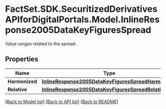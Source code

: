 # FactSet.SDK.SecuritizedDerivativesAPIforDigitalPortals.Model.InlineResponse2005DataKeyFiguresSpread
Value ranges related to the spread.

## Properties

Name | Type | Description | Notes
------------ | ------------- | ------------- | -------------
**Harmonized** | [**InlineResponse2005DataKeyFiguresSpreadHarmonized**](InlineResponse2005DataKeyFiguresSpreadHarmonized.md) |  | [optional] 
**Relative** | [**InlineResponse2005DataKeyFiguresSpreadRelative**](InlineResponse2005DataKeyFiguresSpreadRelative.md) |  | [optional] 

[[Back to Model list]](../README.md#documentation-for-models) [[Back to API list]](../README.md#documentation-for-api-endpoints) [[Back to README]](../README.md)

